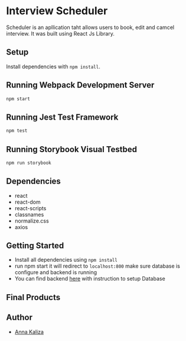 # Interview Scheduler

Scheduler is an apllication taht allows users to book, edit and camcel interview. It was built using React Js Library.

## Setup

Install dependencies with `npm install`.

## Running Webpack Development Server

```sh
npm start
```

## Running Jest Test Framework

```sh
npm test
```

## Running Storybook Visual Testbed

```sh
npm run storybook
```

##  Dependencies

- react
- react-dom
- react-scripts
- classnames
- normalize.css
- axios


##  Getting Started

- Install all dependencies using `npm install`
- run npm start it will redirect to `localhost:800` make sure database is configure and backend is running
- You can find backend [here](https://github.com/lighthouse-labs/scheduler-api) with instruction to setup Database


##  Final Products

## Author

- [Anna Kaliza](https://github.com/annkaliza)